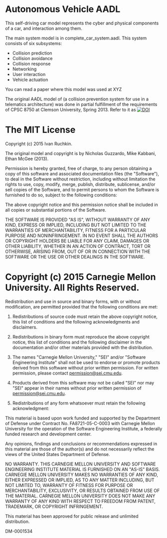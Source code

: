 
Autonomous Vehicle AADL
========================

This self-driving car model represents the cyber and physical components of a car, and interaction among them.

The main system model is in complete_car_system.aadl. This system consists of six subsystems: 
* Collision prediction
* Collision avoidance
* Collision response
* Networking
* User interaction
* Vehicle actuation

You can read a paper where this model was used at XYZ 

The original AADL model of (a collision prevention system for use in a telematics architecture) was done in partial fulfillment of the requirements of CPSC 8750 at Clemson University, Spring 2013. Refer to it as [![DOI](https://zenodo.org/badge/doi/10.5281/zenodo.18611.svg)](http://dx.doi.org/10.5281/zenodo.18611)

The MIT License
=======

Copyright (c) 2015 Ivan Ruchkin.

The original model and copyright is by Nicholas Guzzardo, Mike Kabbani, Ethan McGee (2013).

Permission is hereby granted, free of charge, to any person obtaining a copy of this software and associated documentation files (the "Software"), to deal in the Software without restriction, including without limitation the rights to use, copy, modify, merge, publish, distribute, sublicense, and/or sell copies of the Software, and to permit persons to whom the Software is furnished to do so, subject to the following conditions:

The above copyright notice and this permission notice shall be included in all copies or substantial portions of the Software.

THE SOFTWARE IS PROVIDED "AS IS", WITHOUT WARRANTY OF ANY KIND, EXPRESS OR IMPLIED, INCLUDING BUT NOT LIMITED TO THE WARRANTIES OF MERCHANTABILITY, FITNESS FOR A PARTICULAR PURPOSE AND NONINFRINGEMENT. IN NO EVENT SHALL THE AUTHORS OR COPYRIGHT HOLDERS BE LIABLE FOR ANY CLAIM, DAMAGES OR OTHER LIABILITY, WHETHER IN AN ACTION OF CONTRACT, TORT OR OTHERWISE, ARISING FROM, OUT OF OR IN CONNECTION WITH THE SOFTWARE OR THE USE OR OTHER DEALINGS IN THE SOFTWARE.


# Copyright (c) 2015 Carnegie Mellon University. All Rights Reserved.

Redistribution and use in source and binary forms, with or without
modification, are permitted provided that the following conditions
are met:

1. Redistributions of source code must retain the above copyright
notice, this list of conditions and the following acknowledgments
and disclaimers.

2. Redistributions in binary form must reproduce the above
copyright notice, this list of conditions and the following
disclaimer in the documentation and/or other materials provided
with the distribution.

3. The names "Carnegie Mellon University," "SEI" and/or "Software
Engineering Institute" shall not be used to endorse or promote
products derived from this software without prior written
permission. For written permission, please contact
permission@sei.cmu.edu.

4. Products derived from this software may not be called "SEI" nor
may "SEI" appear in their names without prior written permission of
permission@sei.cmu.edu.

5. Redistributions of any form whatsoever must retain the following
acknowledgment:

This material is based upon work funded and supported by the
Department of Defense under Contract No. FA8721-05-C-0003 with
Carnegie Mellon University for the operation of the Software
Engineering Institute, a federally funded research and development
center.

Any opinions, findings and conclusions or recommendations expressed
in this material are those of the author(s) and do not necessarily
reflect the views of the United States Department of Defense.

NO WARRANTY. THIS CARNEGIE MELLON UNIVERSITY AND SOFTWARE
ENGINEERING INSTITUTE MATERIAL IS FURNISHED ON AN "AS-IS"
BASIS. CARNEGIE MELLON UNIVERSITY MAKES NO WARRANTIES OF ANY KIND,
EITHER EXPRESSED OR IMPLIED, AS TO ANY MATTER INCLUDING, BUT NOT
LIMITED TO, WARRANTY OF FITNESS FOR PURPOSE OR MERCHANTABILITY,
EXCLUSIVITY, OR RESULTS OBTAINED FROM USE OF THE MATERIAL. CARNEGIE
MELLON UNIVERSITY DOES NOT MAKE ANY WARRANTY OF ANY KIND WITH
RESPECT TO FREEDOM FROM PATENT, TRADEMARK, OR COPYRIGHT
INFRINGEMENT.

This material has been approved for public release and unlimited
distribution.

DM-0001534